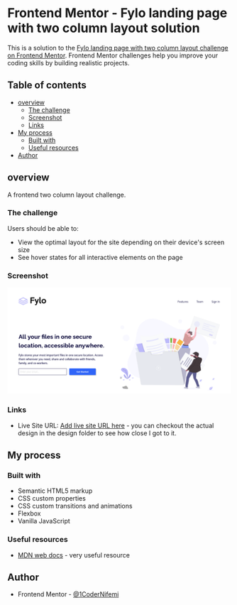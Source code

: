 # Frontend Mentor - Fylo landing page with two column layout solution

This is a solution to the [Fylo landing page with two column layout challenge on Frontend Mentor](https://www.frontendmentor.io/challenges/fylo-landing-page-with-two-column-layout-5ca5ef041e82137ec91a50f5). Frontend Mentor challenges help you improve your coding skills by building realistic projects.

## Table of contents

- [overview](#overview)
  - [The challenge](#the-challenge)
  - [Screenshot](#screenshot)
  - [Links](#links)
- [My process](#my-process)
  - [Built with](#built-with)
  - [Useful resources](#useful-resources)
- [Author](#author)

## overview

A frontend two column layout challenge.

### The challenge

Users should be able to:

- View the optimal layout for the site depending on their device's screen size
- See hover states for all interactive elements on the page

### Screenshot

![desktop screenshot](images/screenshot.png)

### Links

- Live Site URL: [Add live site URL here](https://your-live-site-url.com) - you can checkout the actual design in the design folder to see how close I got to it.

## My process

### Built with

- Semantic HTML5 markup
- CSS custom properties
- CSS custom transitions and animations
- Flexbox
- Vanilla JavaScript

### Useful resources

- [MDN web docs](https://developer.mozilla.org/en-US/) - very useful resource

## Author

- Frontend Mentor - [@1CoderNifemi](https://www.frontendmentor.io/profile/1CoderNifemi)
